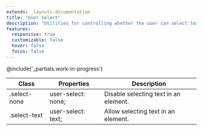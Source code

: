 ```yaml
---
extends: _layouts.documentation
title: "User Select"
description: "Utilities for controlling whether the user can select text in an element."
features:
  responsive: true
  customizable: false
  hover: false
  focus: false
---
```


@include('_partials.work-in-progress')

<div class="border-t border-grey-lighter">
  <table class="w-full text-left table-collapse">
    <colgroup>
      <col class="w-1/5">
      <col class="w-1/3">
      <col>
    </colgroup>
    <thead>
      <tr>
        <th class="text-sm font-semibold text-grey-darker p-2 bg-grey-lightest">Class</th>
        <th class="text-sm font-semibold text-grey-darker p-2 bg-grey-lightest">Properties</th>
        <th class="text-sm font-semibold text-grey-darker p-2 bg-grey-lightest">Description</th>
      </tr>
    </thead>
    <tbody class="align-baseline">
      <tr>
        <td class="p-2 border-t border-smoke font-mono text-xs text-purple-dark">.select-none</td>
        <td class="p-2 border-t border-smoke font-mono text-xs text-blue-dark">user-select: none;</td>
        <td class="p-2 border-t border-smoke text-sm text-grey-darker">Disable selecting text in an element.</td>
      </tr>
      <tr>
        <td class="p-2 border-t border-smoke font-mono text-xs text-purple-dark">.select-text</td>
        <td class="p-2 border-t border-smoke font-mono text-xs text-blue-dark">user-select: text;</td>
        <td class="p-2 border-t border-smoke text-sm text-grey-darker">Allow selecting text in an element.</td>
      </tr>
    </tbody>
  </table>
</div>
